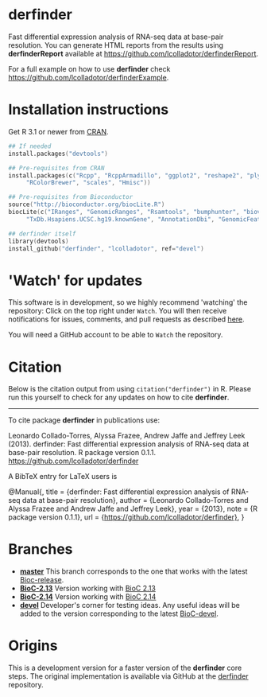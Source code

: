 derfinder
==========

Fast differential expression analysis of RNA-seq data at base-pair resolution. You can generate HTML reports from the results using __derfinderReport__ available at https://github.com/lcolladotor/derfinderReport.

For a full example on how to use __derfinder__ check https://github.com/lcolladotor/derfinderExample.

# Installation instructions

Get R 3.1 or newer from [CRAN](http://cran.r-project.org/).

```S
## If needed
install.packages("devtools")

## Pre-requisites from CRAN
install.packages(c("Rcpp", "RcppArmadillo", "ggplot2", "reshape2", "plyr", "microbenchmark",
	 "RColorBrewer", "scales", "Hmisc"))

## Pre-requisites from Bioconductor
source("http://bioconductor.org/biocLite.R")
biocLite(c("IRanges", "GenomicRanges", "Rsamtools", "bumphunter", "biovizBase", "ggbio", "qvalue",
	 "TxDb.Hsapiens.UCSC.hg19.knownGene", "AnnotationDbi", "GenomicFeatures"))

## derfinder itself
library(devtools)
install_github("derfinder", "lcolladotor", ref="devel")
```

# 'Watch' for updates

This software is in development, so we highly recommend 'watching' the repository: Click on the top right under `Watch`. You will then receive notifications for issues, comments, and pull requests as described [here](https://help.github.com/articles/notifications).

You will need a GitHub account to be able to `Watch` the repository.

# Citation

Below is the citation output from using `citation("derfinder")` in R. Please run this yourself to check for any updates on how to cite __derfinder__.

---

To cite package __derfinder__ in publications use:

Leonardo Collado-Torres, Alyssa Frazee, Andrew Jaffe and Jeffrey Leek (2013). derfinder: Fast differential expression analysis of RNA-seq data at base-pair resolution. R package version 0.1.1. https://github.com/lcolladotor/derfinder

A BibTeX entry for LaTeX users is

@Manual{, title = {derfinder: Fast differential expression analysis of RNA-seq data at base-pair resolution}, author = {Leonardo Collado-Torres and Alyssa Frazee and Andrew Jaffe and Jeffrey Leek}, year = {2013}, note = {R package version 0.1.1}, url = {https://github.com/lcolladotor/derfinder}, }


# Branches

* [__master__](https://github.com/lcolladotor/derfinder/tree/master) This branch corresponds to the one that works with the latest [Bioc-release](http://master.bioconductor.org/packages/release).
* [__BioC-2.13__](https://github.com/lcolladotor/derfinder/tree/BioC-2.13) Version working with [BioC 2.13](http://master.bioconductor.org/packages/2.13)
* [__BioC-2.14__](https://github.com/lcolladotor/derfinder/tree/BioC-2.14) Version working with [BioC 2.14](http://master.bioconductor.org/packages/2.14)
* [__devel__](https://github.com/lcolladotor/derfinder/tree/devel) Developer's corner for testing ideas. Any useful ideas will be added to the version corresponding to the latest [BioC-devel](http://master.bioconductor.org/packages/devel).

# Origins

This is a development version for a faster version of the __derfinder__ core steps. The original implementation is available via GitHub at the [derfinder](https://github.com/alyssafrazee/derfinder) repository.
